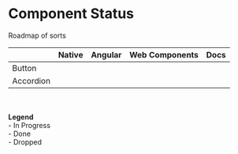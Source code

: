 # Component Status

Roadmap of sorts

|								| Native											| Angular					| Web Components	| Docs	|
| ------------- |:-------------:|:-------------:|:-------------:|:-------------:|
| Button        |<i class="c--progress"></i>|	<i class="c--progress"></i>|	<i class="c--progress"></i>|	<i class="c--done"></i>|
| Accordion			|<i class="c--progress"></i>|	<i class="c--progress"></i>|	<i class="c--progress"></i>|	<i class="c--progress"></i>|



<br /><br />
**Legend**<br />
<i class="c--progress"></i> -  In Progress<br />
<i class="c--done"></i> -  Done<br />
<i class="c--drop"></i> -  Dropped
